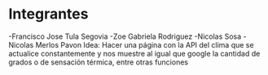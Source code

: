 # Integrantes
-Francisco Jose Tula Segovia
-Zoe Gabriela Rodriguez
-Nicolas Sosa
-Nicolas Merlos Pavon
Idea: Hacer una página con la API del clima que se actualice constantemente y nos muestre al igual que google la cantidad de grados o de sensación térmica, entre otras funciones

